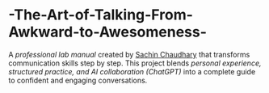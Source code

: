 # -The-Art-of-Talking-From-Awkward-to-Awesomeness-
A *professional lab manual* created by [Sachin Chaudhary](https://github.com/sachindecodes) that transforms communication skills step by step.   This project blends *personal experience, structured practice, and AI collaboration (ChatGPT)* into a complete guide to confident and engaging conversations.  
